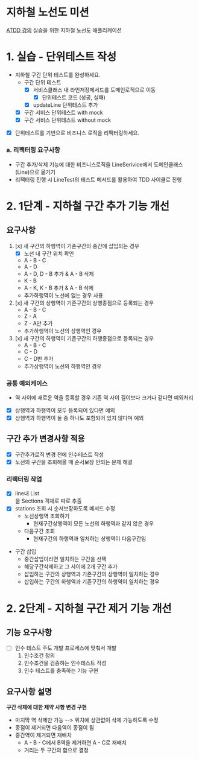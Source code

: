 # 지하철 노선도 미션
[ATDD 강의](https://edu.nextstep.camp/c/R89PYi5H) 실습을 위한 지하철 노선도 애플리케이션

# 1. 실습 - 단위테스트 작성
* 지하철 구간 단위 테스트를 완성하세요.
  * 구간 단위 테스트
    * [x] 서비스클래스 내 라인저장메서드를 도메인로직으로 이동
      * [x] 단위테스트 코드 (성공, 실패)
    * [x] updateLine 단위테스트 추가
  * [x] 구간 서비스 단위테스트 with mock
  * [x] 구간 서비스 단위테스트 without mock
* [x] 단위테스트를 기반으로 비즈니스 로직을 리팩터링하세요.

### a. 리팩터링 요구사항
* 구간 추가/삭제 기능에 대한 비즈니스로직을 LineSerivice에서 도메인클래스(Line)으로 옮기기
* 리팩터링 진행 시 LineTest의 테스트 메서드를 활용하여 TDD 사이클로 진행

# 2. 1단계 - 지하철 구간 추가 기능 개선
## 요구사항
1. [x] 새 구간의 하행역이 기존구간의 중간에 삽입되는 경우
   * [x] 노선 내 구간 위치 확인
   * A - B - C
   * A - D
   * A - D, D - B 추가 & A - B 삭제
   * K - B
   * A - K, K - B 추가 & A - B 삭제
   * 추가하행역이 노선에 없는 경우 사용
2. [x] 새 구간의 상행역이 기존구간의 상행종점으로 등록되는 경우
   * A - B - C
   * Z - A
   * Z - A만 추가
   * 추가하행역이 노선의 상행역인 경우
3. [x] 새 구간의 하행역이 기존구간의 하행종점으로 등록되는 경우
   * A - B - C
   * C - D
   * C - D만 추가
   * 추가상행역이 노선의 하행역인 경우

### 공통 예외케이스
* 역 사이에 새로운 역을 등록할 경우 기존 역 사이 길이보다 크거나 같다면 예외처리
* [x] 상행역과 하행역이 모두 등록되어 있다면 예외
* [x] 상행역과 하행역이 둘 중 하나도 포함되어 있지 않다며 예외

## 구간 추가 변경사항 적용
* [x] 구간추가로직 변경 전에 인수테스트 작성
* [x] 노선의 구간을 조회해올 때 순서보장 안되는 문제 해결

### 리팩터링 작업
* [x] line내 List<Section>을 Sections 객체로 따로 추출
* [x] stations 조회 시 순서보장하도록 메서드 수정
  * 노선상행역 조회하기
    * 현재구간상행역이 모든 노선의 하행역과 같지 않은 경우
  * 다음구간 조회
    * 현재구간의 하행역과 일치하는 상행역이 다음구간임
* 구간 삽입 
  * 중간삽입이라면 일치하는 구간을 선택
  * 해당구간삭제하고 그 사이에 2개 구간 추가
  * 삽입하는 구간의 상행역과 기존구간의 상행역이 일치하는 경우
  * 삽입하는 구간의 하행역과 기존구간의 하행역이 일치하는 경우

# 2. 2단계 - 지하철 구간 제거 기능 개선
## 기능 요구사항
* [ ] 인수 테스트 주도 개발 프로세스에 맞춰서 개발
  1. 인수조건 정의
  2. 인수조건을 검증하는 인수테스트 작성
  3. 인수 테스트를 충족하는 기능 구현

## 요구사항 설명
**구간 삭제에 대한 제약 사항 변경 구현**
* 마지막 역 삭제만 가능 --> 위치에 상관없이 삭제 가능하도록 수정
* 종점이 제거되면 다음역이 종점이 됨
* 중간역이 제거되면 재배치
  * A - B - C에서 B역을 제거하면 A - C로 재배치
  * 거리는 두 구간의 합으로 결정